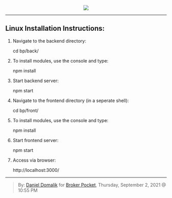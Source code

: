 <p align="center"><img src="https://www.brokerpocket.com/wp-content/uploads/2021/07/cropped-public-logo-blue.png"></p>

---

## Linux Installation Instructions:

1. Navigate to the backend directory:

    cd bp/back/

2. To install modules, use the console and type:

    npm install

3. Start backend server:

    npm start

4. Navigate to the frontend directory (in a seperate shell):

    cd bp/front/

5. To install modules, use the console and type:

    npm install

6. Start frontend server:

    npm start

7. Access via browser:

    http://localhost:3000/

---

>By: [Daniel Domalik](mailto:dd.domalik@gmail.com?Subject=Subject%Broker%Pocket%20Assessment) for [Broker Pocket](https://www.brokerpocket.com/), Thursday, September 2, 2021 @ 10:55 PM
